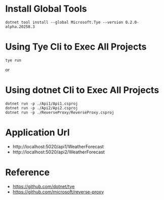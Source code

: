 # Install Global Tools
```
dotnet tool install --global Microsoft.Tye --version 0.2.0-alpha.20258.3
```

# Using Tye Cli to Exec All Projects 
```
tye run
```
or

# Using dotnet   Cli to Exec All Projects 
```
dotnet run -p ./Api1/Api1.csproj
dotnet run -p ./Api2/Api2.csproj
dotnet run -p ./ReverseProxy/ReverseProxy.csproj
```

# Application Url
- http://localhost:5020/api1/WeatherForecast
- http://localhost:5020/api2/WeatherForecast


# Reference
- https://github.com/dotnet/tye
- https://github.com/microsoft/reverse-proxy
